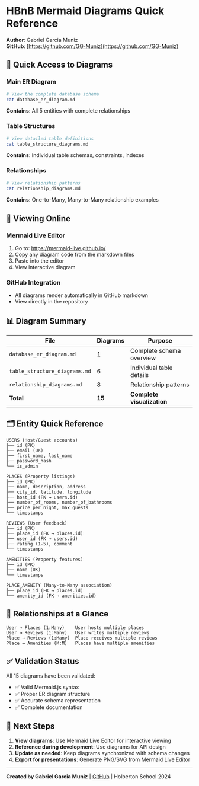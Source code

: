 # HBnB Mermaid Diagrams Quick Reference

**Author**: Gabriel Garcia Muniz  
**GitHub**: [https://github.com/GG-Muniz](https://github.com/GG-Muniz)

## 🎯 Quick Access to Diagrams

### Main ER Diagram
```bash
# View the complete database schema
cat database_er_diagram.md
```
**Contains**: All 5 entities with complete relationships

### Table Structures  
```bash
# View detailed table definitions
cat table_structure_diagrams.md
```
**Contains**: Individual table schemas, constraints, indexes

### Relationships
```bash
# View relationship patterns
cat relationship_diagrams.md  
```
**Contains**: One-to-Many, Many-to-Many relationship examples

## 🔗 Viewing Online

### Mermaid Live Editor
1. Go to: https://mermaid-live.github.io/
2. Copy any diagram code from the markdown files
3. Paste into the editor
4. View interactive diagram

### GitHub Integration
- All diagrams render automatically in GitHub markdown
- View directly in the repository

## 📊 Diagram Summary

| File | Diagrams | Purpose |
|------|----------|---------|
| `database_er_diagram.md` | 1 | Complete schema overview |
| `table_structure_diagrams.md` | 6 | Individual table details |
| `relationship_diagrams.md` | 8 | Relationship patterns |
| **Total** | **15** | **Complete visualization** |

## 🗂️ Entity Quick Reference

```
USERS (Host/Guest accounts)
├── id (PK)
├── email (UK) 
├── first_name, last_name
├── password_hash
└── is_admin

PLACES (Property listings)  
├── id (PK)
├── name, description, address
├── city_id, latitude, longitude
├── host_id (FK → users.id)
├── number_of_rooms, number_of_bathrooms
├── price_per_night, max_guests
└── timestamps

REVIEWS (User feedback)
├── id (PK)  
├── place_id (FK → places.id)
├── user_id (FK → users.id)
├── rating (1-5), comment
└── timestamps

AMENITIES (Property features)
├── id (PK)
├── name (UK)
└── timestamps

PLACE_AMENITY (Many-to-Many association)
├── place_id (FK → places.id)
└── amenity_id (FK → amenities.id)
```

## 🔗 Relationships at a Glance

```
User → Places (1:Many)    User hosts multiple places
User → Reviews (1:Many)   User writes multiple reviews  
Place → Reviews (1:Many)  Place receives multiple reviews
Place ↔ Amenities (M:M)   Places have multiple amenities
```

## ✅ Validation Status

All 15 diagrams have been validated:
- ✅ Valid Mermaid.js syntax
- ✅ Proper ER diagram structure  
- ✅ Accurate schema representation
- ✅ Complete documentation

## 🚀 Next Steps

1. **View diagrams**: Use Mermaid Live Editor for interactive viewing
2. **Reference during development**: Use diagrams for API design
3. **Update as needed**: Keep diagrams synchronized with schema changes
4. **Export for presentations**: Generate PNG/SVG from Mermaid Live Editor

---

**Created by Gabriel Garcia Muniz** | [GitHub](https://github.com/GG-Muniz) | Holberton School 2024